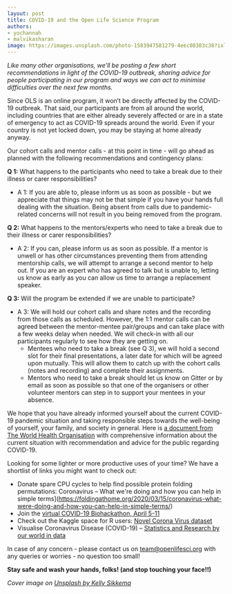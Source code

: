 ```yaml
---
layout: post
title: COVID-19 and the Open Life Science Program
authors: 
- yochannah
- malvikasharan
image: https://images.unsplash.com/photo-1583947581279-4eec08383c38?ixlib=rb-1.2.1&ixid=eyJhcHBfaWQiOjEyMDd9&auto=format&fit=crop&w=1526&q=80
---
```


*Like many other organisations, we’ll be posting a few short recommendations in light of the COVID-19 outbreak, sharing advice for people participating in our program and ways we can act to minimise difficulties over the next few months.*

Since OLS is an online program, it won’t be directly affected by the COVID-19 outbreak. That said, our participants are from all around the world, including countries that are either already severely affected or are in a state of emergency to act as COVID-19 spreads around the world. Even if your country is not yet locked down, you may be staying at home already anyway.

Our cohort calls and mentor calls - at this point in time - will go ahead as planned with the following recommendations and contingency plans: 

**Q 1:** What happens to the participants who need to take a break due to their illness or carer responsibilities?
- A 1: If you are able to, please inform us as soon as possible - but we appreciate that things may not be that simple if you have your hands full dealing with the situation. Being absent from calls due to pandemic-related concerns will not result in you being removed from the program. 

**Q 2:** What happens to the mentors/experts who need to take a break due to their illness or carer responsibilities?
- A 2: If you can, please inform us as soon as possible. If a mentor is unwell or has other circumstances preventing them from attending mentorship calls, we will attempt to arrange a second mentor to help out. If you are an expert who has agreed to talk but is unable to, letting us know as early as you can allow us time to arrange a replacement speaker. 

**Q 3:** Will the program be extended if we are unable to participate?
- A 3: We will hold our cohort calls and share notes and the recording from those calls as scheduled. However, the 1:1 mentor calls can be agreed between the mentor-mentee pair/groups and can take place with a few weeks delay when needed. We will check-in with all our participants regularly to see how they are getting on. 
  - Mentees who need to take a break (see Q 3), we will hold a second slot for their final presentations, a later date for which will be agreed upon mutually. This will allow them to catch up with the cohort calls (notes and recording) and complete their assignments.
  - Mentors who need to take a break should let us know on Gitter or by email as soon as possible so that one of the organisers or other volunteer mentors can step in to support your mentees in your absence.

We hope that you have already informed yourself about the current COVID-19 pandemic situation and taking responsible steps towards the well-being of yourself, your family, and society in general. Here is [a document from The World Health Organisation](https://www.who.int/docs/default-source/coronaviruse/situation-reports/20200313-sitrep-53-covid-19.pdf?sfvrsn=adb3f72_2) with comprehensive information about the current situation with recommendation and advice for the public regarding COVID-19.

Looking for some lighter or more productive uses of your time? We have a shortlist of links you might want to check out: 
- Donate spare CPU cycles to help find possible protein folding permutations: Coronavirus – What we're doing and how you can help in simple terms](https://foldingathome.org/2020/03/15/coronavirus-what-were-doing-and-how-you-can-help-in-simple-terms/) 
- Join the [virtual COVID-19 Biohackathon, April 5-11](https://github.com/virtual-biohackathons/covid-19-bh20) 
- Check out the Kaggle space for R users: [Novel Corona Virus dataset](https://www.kaggle.com/sudalairajkumar/novel-corona-virus-2019-dataset/tasks?taskId=508&utm_medium=email&utm_source=intercom&utm_campaign=tasks-award-march-2020)
- Visualise Coronavirus Disease (COVID-19) – [Statistics and Research by our world in data](https://ourworldindata.org/coronavirus)

In case of any concern - please contact us on [team@openlifesci.org](mailto:team@openlifesci.org) with any queries or worries - no question too small! 

**Stay safe and wash your hands, folks! (and stop touching your face!!)**

*Cover image on [Unsplash by Kelly Sikkema](https://unsplash.com/photos/V_-vbcHMATA)*
